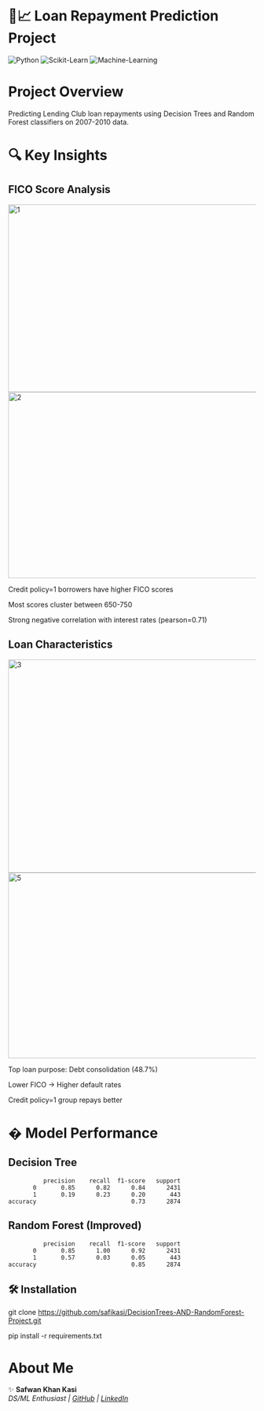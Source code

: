 # 🌳📈 Loan Repayment Prediction Project
![Python](https://img.shields.io/badge/Python-%E2%9D%A4%EF%B8%8F%203.8%2B-blue)
![Scikit-Learn](https://img.shields.io/badge/Scikit--Learn-%F0%9F%94%8E%201.2%2B-orange)
![Machine-Learning](https://img.shields.io/badge/Machine--Learning-blue)

# Project Overview
Predicting Lending Club loan repayments using Decision Trees and Random Forest classifiers on 2007-2010 data.

# 🔍 Key Insights

## FICO Score Analysis

<img width="582" height="381" alt="1" src="https://github.com/user-attachments/assets/52891cef-e62d-4851-8ac2-129a0faa76c6" />

<img width="577" height="378" alt="2" src="https://github.com/user-attachments/assets/f85d0ef7-48fc-480a-acd0-97da6aa39a4d" />

Credit policy=1 borrowers have higher FICO scores

Most scores cluster between 650-750

Strong negative correlation with interest rates (pearson=0.71)

## Loan Characteristics

<img width="637" height="433" alt="3" src="https://github.com/user-attachments/assets/070b9a4b-cc2c-4dcb-be4c-74523b4c598a" />

<img width="721" height="377" alt="5" src="https://github.com/user-attachments/assets/5d679a82-baf3-4b88-b852-e7ed9d782987" />

Top loan purpose: Debt consolidation (48.7%)

Lower FICO → Higher default rates

Credit policy=1 group repays better

# � Model Performance

## Decision Tree

              precision    recall  f1-score   support
           0       0.85      0.82      0.84      2431
           1       0.19      0.23      0.20       443
    accuracy                           0.73      2874

## Random Forest (Improved)

              precision    recall  f1-score   support
           0       0.85      1.00      0.92      2431
           1       0.57      0.03      0.05       443
    accuracy                           0.85      2874

## 🛠️ Installation

git clone https://github.com/safikasi/DecisionTrees-AND-RandomForest-Project.git

pip install -r requirements.txt

# About Me

✨ **Safwan Khan Kasi**  
*DS/ML Enthusiast | [GitHub](https://github.com/safikasi) | [LinkedIn](https://www.linkedin.com/in/safwan-kasi-2b5358292/)*
